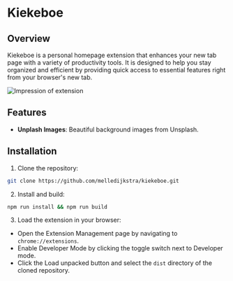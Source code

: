 # Kiekeboe

## Overview

Kiekeboe is a personal homepage extension that enhances your new tab page with a variety of productivity tools. It is designed to help you stay organized and efficient by providing quick access to essential features right from your browser's new tab.

![Impression of extension](./docs/impression-kiekeboe-extension.png)

## Features

- **Unplash Images**: Beautiful background images from Unsplash.

## Installation

1. Clone the repository:

```bash
git clone https://github.com/melledijkstra/kiekeboe.git
```

2. Install and build:

```bash
npm run install && npm run build
```

3. Load the extension in your browser:

- Open the Extension Management page by navigating to `chrome://extensions`.
- Enable Developer Mode by clicking the toggle switch next to Developer mode.
- Click the Load unpacked button and select the `dist` directory of the cloned repository.
